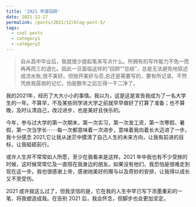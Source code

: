 ```yaml
---
title: '2021 年度回顾'
date: 2021-12-27
permalink: /posts/2021/12/blog-post-5/
tags:
  - cool posts
  - category1
  - category2
---
```


> 自从高中毕业后，我就很少提起笔来写点什么。所拥有的写作能力不免一而再再而三的退化。因此一旦面临这样的“回顾”“总结”，总是无法避免地叙述成流水账,很不美好。但抛开美好与否,总还是需要写的，要有所记录。不然凭依我孱弱的记忆，怕是数年之后忘得一干二净了。

我的2021年，经历了大大小小的事情。我以为，这是这是宣告我成为了一名大学生的一年。不算早，不及某些同学进大学之前就早早做好了打算了准备；也不算晚，及时认清自己，改过进步，也是美好且快乐的。

今年，参与过大学的第一次期末，第一次实习，第一次发工资，第一次寒假、暑假，第一次当学长⋯⋯每一次都意味着一次进步，意味着我向着长大迈进了一步。我十分感念 2021,它让我从迷茫中摸清了自己人生的未来方向，让我有前进的目标，让我砥砺前行。

或许人生并不常常如人所愿，至少在我看来是这样。2021 年中我也有不少受挫的时候，这时候常常忆及一直陪在我身边的朋友。如果没有他们，我恐怕是很难走到现在这一步。我也很感谢上帝，感谢祂美好的赠与以及奇妙的安排，让我得以成长又不至受伤。

2021 或许就这么过了，但我坚信的是，它在我的人生中早已写下浓墨重彩的一笔，将我塑造成我。在告别 2021 后，我会怀念，但脚步也会更加坚定。
